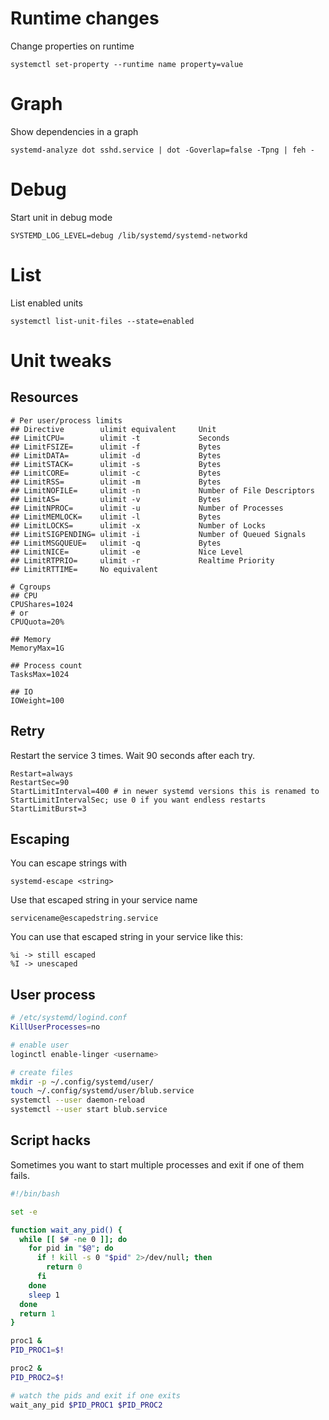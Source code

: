 # Runtime changes
Change properties on runtime
```shell
systemctl set-property --runtime name property=value
```

# Graph
Show dependencies in a graph
```shell
systemd-analyze dot sshd.service | dot -Goverlap=false -Tpng | feh -
```

# Debug
Start unit in debug mode
```shell
SYSTEMD_LOG_LEVEL=debug /lib/systemd/systemd-networkd
```
# List
List enabled units
```shell
systemctl list-unit-files --state=enabled
```

# Unit tweaks
## Resources
```shell
# Per user/process limits
## Directive        ulimit equivalent     Unit
## LimitCPU=        ulimit -t             Seconds      
## LimitFSIZE=      ulimit -f             Bytes
## LimitDATA=       ulimit -d             Bytes
## LimitSTACK=      ulimit -s             Bytes
## LimitCORE=       ulimit -c             Bytes
## LimitRSS=        ulimit -m             Bytes
## LimitNOFILE=     ulimit -n             Number of File Descriptors 
## LimitAS=         ulimit -v             Bytes
## LimitNPROC=      ulimit -u             Number of Processes 
## LimitMEMLOCK=    ulimit -l             Bytes
## LimitLOCKS=      ulimit -x             Number of Locks 
## LimitSIGPENDING= ulimit -i             Number of Queued Signals 
## LimitMSGQUEUE=   ulimit -q             Bytes
## LimitNICE=       ulimit -e             Nice Level 
## LimitRTPRIO=     ulimit -r             Realtime Priority  
## LimitRTTIME=     No equivalent

# Cgroups
## CPU
CPUShares=1024
# or
CPUQuota=20%

## Memory
MemoryMax=1G

## Process count
TasksMax=1024

## IO
IOWeight=100
```

## Retry
Restart the service 3 times. Wait 90 seconds after each try.
```shell
Restart=always
RestartSec=90
StartLimitInterval=400 # in newer systemd versions this is renamed to StartLimitIntervalSec; use 0 if you want endless restarts
StartLimitBurst=3
```

## Escaping
You can escape strings with
```shell
systemd-escape <string>
```
Use that escaped string in your service name
```shell
servicename@escapedstring.service
```
You can use that escaped string in your service like this:
```shell
%i -> still escaped
%I -> unescaped
```

## User process
```bash
# /etc/systemd/logind.conf
KillUserProcesses=no

# enable user
loginctl enable-linger <username>

# create files
mkdir -p ~/.config/systemd/user/
touch ~/.config/systemd/user/blub.service
systemctl --user daemon-reload
systemctl --user start blub.service
```

## Script hacks
Sometimes you want to start multiple processes and exit if one of them fails.
```bash
#!/bin/bash

set -e

function wait_any_pid() {
  while [[ $# -ne 0 ]]; do
    for pid in "$@"; do
      if ! kill -s 0 "$pid" 2>/dev/null; then
        return 0
      fi
    done
    sleep 1
  done
  return 1
}

proc1 &
PID_PROC1=$!

proc2 &
PID_PROC2=$!

# watch the pids and exit if one exits
wait_any_pid $PID_PROC1 $PID_PROC2
```
